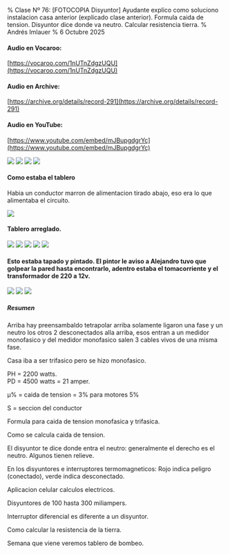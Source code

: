 % Clase Nº 76: [FOTOCOPIA Disyuntor] Ayudante explico como soluciono instalacion casa anterior (explicado clase anterior). Formula caida de tension. Disyuntor dice donde va neutro. Calcular resistencia tierra.
% Andrés Imlauer
% 6 Octubre 2025

#### Audio en Vocaroo:

[https://vocaroo.com/1nUTnZdgzUQU](https://vocaroo.com/1nUTnZdgzUQU)

#### Audio en Archive:

[https://archive.org/details/record-291](https://archive.org/details/record-291)

####  Audio en YouTube:

[https://www.youtube.com/embed/mJBupgdgrYc](https://www.youtube.com/embed/mJBupgdgrYc)

![](https://blogger.googleusercontent.com/img/b/R29vZ2xl/AVvXsEgtAz65qDd2BwcBT344JXh6RGc_5TIYQOKz3zg_VfctqYAJ7I-ZGh50jnGnC-ZfAoqq_FnCjaDPiWJBwQIY2J5j2mYkYU5j4JjnW862fZWY3xRZb2kelFZ04yFawYpKJlTiOEV3Xz_wCqWjmIui8Q9Waw5IBp-peXLmg-IYeJOoY3TIlTYNXA1Q9pMd0gk/s4160/IMG_20251006_192010084_rotado.jpg)
![](https://blogger.googleusercontent.com/img/b/R29vZ2xl/AVvXsEhrq4NM9dUFJTbi1lXhYtUs9OwzUdSvuZccXmADkE77GlW6cg1K-5OjaT2fwkCutQdZQ61Qce0vc0NDcWFcUlvaGL3F7oWALzMr-rnc6LuspQ1a68pLfycVBmyg8xB_Q_RZ-ECsikq5YWdKD7Kx_XZY9wp6orIXxtZHsodI8vSs3xiz1zkiXwubWdf3sVc/s4160/IMG_20251006_192032613_rotado.jpg)
![](https://blogger.googleusercontent.com/img/b/R29vZ2xl/AVvXsEgUYxnXiso1dMyyM_UsR1PuGMNB4ytLOGKALgEkcpRA9SH4TnjiGWGn1JJOVZHCOr6v586v01v1Vm4mQcuBFM7mCXEhLtP3qVIZ9S5W5Lf29eTChB-DS6trSkKytS8FQfCJc2wW1VyjUBTrPYA65YOc9dDLUMTWBNqusujyOdsLkVZa98R-WlJnU8RNtyU/s4160/IMG_20251006_192129176.jpg)
![](https://blogger.googleusercontent.com/img/b/R29vZ2xl/AVvXsEjf7rNZcoEfeZh7yY9UBa4cOfDSTeIc4I2Fk0snNHiFt61eyEofUCcSZCgTJwBQ3cnfpu9Z-FFKnxY0GyQd1ktPwEOp9fav4W_fwI6ukJxCkIOB8CYiSZZjpgDniHHZ0zykxjQJgvE4S9D0AkrzcwA1a9lWkExAaTBQ6Fua4EomzSOUEpyZ0E5YFnxxKeY/s4160/IMG_20251006_193857387.jpg)

#### Como estaba el tablero

Habia un conductor marron de alimentacion tirado abajo, eso era lo que alimentaba el circuito.

![](https://blogger.googleusercontent.com/img/b/R29vZ2xl/AVvXsEjcfk-QY9rb1wqrdut9n3vmO_ju0FSMtVKx6mHxP6DwkkhOERcWp0SXIZRaKUsuJG9nPpW3_JNeuAbyl09hBS6OzQ_oE01-vjsPfj7ogd8Z-yYdbaqy-qlssbOMVNVTCDrdzLAyze38aWFiRzNZACOYDpqt9wzTjuAFw-1iSINyYKEYOvtzDBZbFcZuM2M/s4160/IMG-20251001-WA0000.jpg)

#### Tablero arreglado.

![](https://blogger.googleusercontent.com/img/b/R29vZ2xl/AVvXsEjRYe6MtsZPMSn_-JK7lULYnBu767uwTWKjr72LTkCFgaN9vAZdPgclAkbR5r6qrKiMPH6EiI0HPUpkKsoxFMp4WU9EQyw9BM2LNWA_u0mkdHLRdcyGYL0Laxg_QBLW4E0JsZnZqc_ZyiuX7kSNgmnMFZe-QNll4Ks7f_9PwaA9gwemc-GMjcD3F0UibDg/s4160/IMG-20251006-WA0001.jpg)
![](https://blogger.googleusercontent.com/img/b/R29vZ2xl/AVvXsEiFeQwbfsQn51EG25HecR-W72Ph2x3uvhvLSaxjy4a7-bw12d0u9LrfZLOM9oMnXpK3GspSJNwfBcb76NrWsZvbg0-WSad3cd3g3BP8D_Z0IXLIBm4LnRGViPjZXmCPV5hfl7gQn62D4Swd3Vp34LkEYM5V213M4_vCA_FXCHUZggJhu3qpVSt5bPUimII/s4160/IMG-20251006-WA0000.jpg)
![](https://blogger.googleusercontent.com/img/b/R29vZ2xl/AVvXsEjhQocPeExZ6h3ummgUnPPOOOqwVfYb_Jfic2nnF8CsX1dG6g0Ud3U2ZCSEAzhep_crWqojIT3J0ivZIBhtI1uef2qSPcAmH3yZXMsljxWV4UG1CpxinwujSdXkm8zR4a3h3Grt9b7izWrVfT8ru5VY8hFPPJB5DealD-EiXuiF187KDAqmznbiUL1Y8vI/s4160/IMG-20251006-WA0002.jpg)
![](https://blogger.googleusercontent.com/img/b/R29vZ2xl/AVvXsEgqoYlJAXM-Pkcd3PDeMA6YUVYQSoQbbktqRWYVAHSRrysAB_C-thd8k5zaeQzm80JqlNgmoK6r9kBK3VbwxsfcsoXZ731jsDgBZWM1ue_i3niJF9GPfsNFibp88huPOSTlgjnD3lo9PHjNXexklTlCvcmZNybDx956sPCRirh7bbEX11NdkyGt483dpuM/s4160/IMG-20251006-WA0003.jpg)
![](https://blogger.googleusercontent.com/img/b/R29vZ2xl/AVvXsEjWCOl5ea0IetomsZ9a_ztLX7dYb7zGeQKs_Y2hxVSy4CtmnIlQLLsybBvhofsd3qWp2Pl4CXeaDeizwLSx13i4cq-uk9HyYSRvLlLhIQiLhejctT5kfV0zqsz5MCPhIneNLfYRCG-Wk1zp80XpgMkZ7drctR3q53Z6nxT-utdqFwpR2USSW0zIi6pWXAM/s4160/IMG-20251006-WA0004.jpg)

#### Esto estaba tapado y pintado. El pintor le aviso a Alejandro tuvo que golpear la pared hasta encontrarlo, adentro estaba el tomacorriente y el transformador de 220 a 12v.

![](https://blogger.googleusercontent.com/img/b/R29vZ2xl/AVvXsEhLMUjGxsHZBgv1EqufL_RJPXpNMT0QSUbGvJfezgsFo_DzRApCX5dxtDaBwRcgH1vquOVRWBw-zCHjvnUBIhgEYYFYqzZUGD-PVImWV35X0q8-DngVgnzWPeWqAUcSsjjfEHd0DSTvMgWeHVc27OzzRfmQCogn7XWLrPac2NmJ3QI58vNB_4oeA2BDhp4/s4160/IMG-20251006-WA0005.jpg)
![](https://blogger.googleusercontent.com/img/b/R29vZ2xl/AVvXsEgofaquAhlPFtGZwtPr4-H_tnoEWCE_EV5qZtY3w7h-TA5llNBy5uX74YryYvmj9K-ZGrmY6lrm_JwBtLgyy3jBayoGXkbvM7ZQOS2wRuvW_1xY__czxAlmLKGCsLaAMqIhePTOTD-Au-W8nML4bp8jf0X5BCi7wRVOHUkGDUmHxtVqOXoQ8Dy_ktUdbPw/s4160/IMG-20251006-WA0006.jpg)
![](https://blogger.googleusercontent.com/img/b/R29vZ2xl/AVvXsEgXvkMBczRAEFNoKROvhJPsFwIaCGbCLxO7WZEXVefS97IRoLFFdfGJPOOcoo-pIBYCJGmWaZds__P0yYJ1NELK0AnxkVwkymTuBNLVrrRgpXsoP3hHUzdHOd97vJHzVbKyHE5pOvGx6hqg3eme1mECuZSOLifCKMf0IywUmtiKMaaM1ZsVpmPrmzmqIs0/s4160/IMG-20251006-WA0007.jpg)


##### Resumen   
   
Arriba hay preensambaldo tetrapolar arriba solamente ligaron una fase y un neutro los otros 2 desconectados alla arriba, esos entran a un medidor monofasico y del medidor monofasico salen 3 cables vivos de una misma fase.   
   
Casa iba a ser trifasico pero se hizo monofasico.   
   
PH = 2200 watts.   
PD = 4500 watts = 21 amper.   
   
µ% = caida de tension = 3% para motores 5%   
   
S = seccion del conductor   
   
Formula para caida de tension monofasica y trifasica.   
   
Como se calcula caida de tension.   
   
El disyuntor te dice donde entra el neutro: generalmente el derecho es el neutro. Algunos tienen relieve.    
   
En los disyuntores e interruptores termomagneticos: Rojo indica peligro (conectado), verde indica desconectado.   
   
Aplicacion celular calculos electricos.   
   
Disyuntores de 100 hasta 300 miliampers.   
   
Interruptor diferencial es diferente a un disyuntor.   
   
Como calcular la resistencia de la tierra.   
   
Semana que viene veremos tablero de bombeo.   
